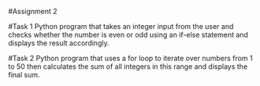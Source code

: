 #Assignment 2

#Task 1
Python program that takes an integer input from the user and checks whether the number is even or odd using an if-else statement and displays the result accordingly.

#Task 2
Python program that uses a for loop to iterate over numbers from 1 to 50 then calculates the sum of all integers in this range and displays the final sum.
